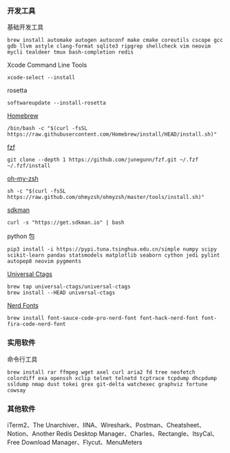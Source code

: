### 开发工具
基础开发工具
```shell
brew install automake autogen autoconf make cmake coreutils cscope gcc gdb llvm astyle clang-format sqlite3 ripgrep shellcheck vim neovim mycli tealdeer tmux bash-completion redis
```

Xcode Command Line Tools
```shell
xcode-select --install
```

rosetta
```shell
softwareupdate --install-rosetta
```

[Homebrew](https://github.com/Homebrew/brew)
```shell
/bin/bash -c "$(curl -fsSL https://raw.githubusercontent.com/Homebrew/install/HEAD/install.sh)"
```


[fzf](https://github.com/junegunn/fzf)
```shell
git clone --depth 1 https://github.com/junegunn/fzf.git ~/.fzf
~/.fzf/install
```

[oh-my-zsh](https://github.com/ohmyzsh/ohmyzsh)
```shell
sh -c "$(curl -fsSL https://raw.github.com/ohmyzsh/ohmyzsh/master/tools/install.sh)"
```

[sdkman](https://sdkman.io/)
```shell
curl -s "https://get.sdkman.io" | bash
```

python 包
```shell
pip3 install -i https://pypi.tuna.tsinghua.edu.cn/simple numpy scipy scikit-learn pandas statsmodels matplotlib seaborn cython jedi pylint autopep8 neovim pygments

```

[Universal Ctags](https://github.com/universal-ctags/ctags)
```shell
brew tap universal-ctags/universal-ctags
brew install --HEAD universal-ctags
```

[Nerd Fonts](https://www.nerdfonts.com/f)
```shell
brew install font-sauce-code-pro-nerd-font font-hack-nerd-font font-fira-code-nerd-font
```

### 实用软件
命令行工具
```shell
brew install rar ffmpeg wget axel curl aria2 fd tree neofetch colordiff exa openssh xclip telnet telnetd tcptrace tcpdump dhcpdump ssldump nmap dust tokei grex git-delta watchexec graphviz fortune cowsay
```

### 其他软件
iTerm2、The Unarchiver、IINA、Wireshark、Postman、Cheatsheet、Notion、Another Redis Desktop Manager、Charles、Rectangle、ItsyCal、Free Download Manager、Flycut、MenuMeters
